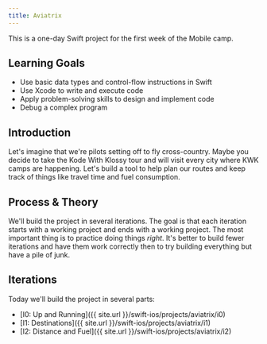 ```yaml
---
title: Aviatrix
---
```


This is a one-day Swift project for the first week of the Mobile camp.

## Learning Goals

* Use basic data types and control-flow instructions in Swift
* Use Xcode to write and execute code
* Apply problem-solving skills to design and implement code
* Debug a complex program

## Introduction

Let's imagine that we're pilots setting off to fly cross-country. Maybe you decide to take the Kode With Klossy tour and will visit every city where KWK camps are happening. Let's build a tool to help plan our routes and keep track of things like travel time and fuel consumption.

## Process & Theory

We'll build the project in several iterations. The goal is that each iteration starts with a working project and ends with a working project. The most important thing is to practice doing things *right*. It's better to build fewer iterations and have them work correctly then to try building everything but have a pile of junk.

## Iterations

Today we'll build the project in several parts:

* [I0: Up and Running]({{ site.url }}/swift-ios/projects/aviatrix/i0)
* [I1: Destinations]({{ site.url }}/swift-ios/projects/aviatrix/i1)
* [I2: Distance and Fuel]({{ site.url }}/swift-ios/projects/aviatrix/i2)
